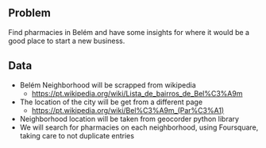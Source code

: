 ## Problem

Find pharmacies in Belém and have some insights for where it would be a good place to start a new business.

## Data

- Belém Neighborhood will be scrapped from wikipedia
  - https://pt.wikipedia.org/wiki/Lista_de_bairros_de_Bel%C3%A9m
- The location of the city will be get from a different page
  - https://pt.wikipedia.org/wiki/Bel%C3%A9m_(Par%C3%A1)
- Neighborhood location will be taken from geocorder python library
- We will search for pharmacies on each neighborhood, using Foursquare, taking care to not duplicate entries
